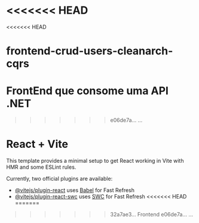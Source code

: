 <<<<<<< HEAD
=======
<<<<<<< HEAD
# frontend-crud-users-cleanarch-cqrs
FrontEnd que consome uma API .NET
=======
>>>>>>> e06de7a... ...
# React + Vite

This template provides a minimal setup to get React working in Vite with HMR and some ESLint rules.

Currently, two official plugins are available:

- [@vitejs/plugin-react](https://github.com/vitejs/vite-plugin-react/blob/main/packages/plugin-react/README.md) uses [Babel](https://babeljs.io/) for Fast Refresh
- [@vitejs/plugin-react-swc](https://github.com/vitejs/vite-plugin-react-swc) uses [SWC](https://swc.rs/) for Fast Refresh
<<<<<<< HEAD
=======
>>>>>>> 32a7ae3... Frontend
>>>>>>> e06de7a... ...
